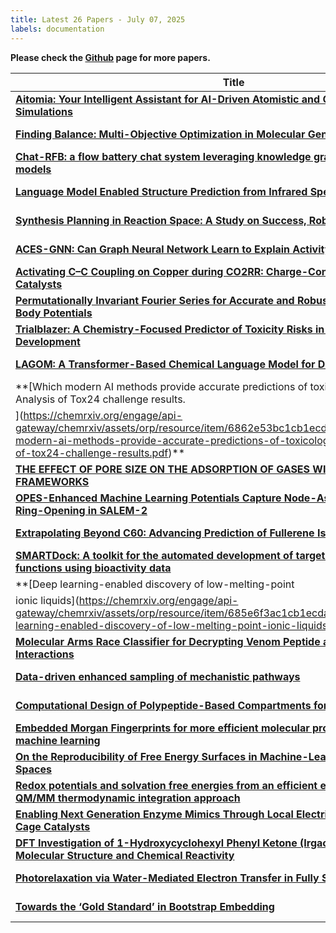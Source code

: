 ```yaml
---
title: Latest 26 Papers - July 07, 2025
labels: documentation
---
```

**Please check the [Github](https://github.com/hdj020402/chemrxiv-daily) page for more papers.**

| **Title** | **Date** |
| --- | --- |
| **[Aitomia: Your Intelligent Assistant for AI-Driven Atomistic and Quantum Chemical Simulations](https://chemrxiv.org/engage/api-gateway/chemrxiv/assets/orp/resource/item/6864b08f1a8f9bdab51aa30b/original/aitomia-your-intelligent-assistant-for-ai-driven-atomistic-and-quantum-chemical-simulations.pdf)** | 2025-07-04 |
| **[Finding Balance: Multi-Objective Optimization in Molecular Generative Modeling ](https://chemrxiv.org/engage/api-gateway/chemrxiv/assets/orp/resource/item/6863e52ac1cb1ecda08070ae/original/finding-balance-multi-objective-optimization-in-molecular-generative-modeling.pdf)** | 2025-07-03 |
| **[Chat-RFB: a flow battery chat system leveraging knowledge graphs and large language models](https://chemrxiv.org/engage/api-gateway/chemrxiv/assets/orp/resource/item/68629a471a8f9bdab5cd13fa/original/chat-rfb-a-flow-battery-chat-system-leveraging-knowledge-graphs-and-large-language-models.pdf)** | 2025-07-03 |
| **[Language Model Enabled Structure Prediction from Infrared Spectra of Mixtures](https://chemrxiv.org/engage/api-gateway/chemrxiv/assets/orp/resource/item/686249a91a8f9bdab5bfefee/original/language-model-enabled-structure-prediction-from-infrared-spectra-of-mixtures.pdf)** | 2025-07-02 |
| **[Synthesis Planning in Reaction Space: A Study on Success, Robustness and Diversity](https://chemrxiv.org/engage/api-gateway/chemrxiv/assets/orp/resource/item/685d2f1a1a8f9bdab5e51a59/original/synthesis-planning-in-reaction-space-a-study-on-success-robustness-and-diversity.pdf)** | 2025-06-30 |
| **[ACES-GNN: Can Graph Neural Network Learn to Explain Activity Cliffs?](https://chemrxiv.org/engage/api-gateway/chemrxiv/assets/orp/resource/item/685c8388c1cb1ecda022dc1c/original/aces-gnn-can-graph-neural-network-learn-to-explain-activity-cliffs.pdf)** | 2025-06-30 |
| **[Activating C–C Coupling on Copper during CO2RR: Charge-Controlled Design of Alloy Catalysts](https://chemrxiv.org/engage/api-gateway/chemrxiv/assets/orp/resource/item/686504af3ba0887c332ee839/original/activating-c-c-coupling-on-copper-during-co2rr-charge-controlled-design-of-alloy-catalysts.pdf)** | 2025-07-04 |
| **[Permutationally Invariant Fourier Series for Accurate and Robust Data-Driven Many-Body Potentials](https://chemrxiv.org/engage/api-gateway/chemrxiv/assets/orp/resource/item/686576683ba0887c333d0276/original/permutationally-invariant-fourier-series-for-accurate-and-robust-data-driven-many-body-potentials.pdf)** | 2025-07-03 |
| **[Trialblazer: A Chemistry-Focused Predictor of Toxicity Risks in Late-Stage Drug Development](https://chemrxiv.org/engage/api-gateway/chemrxiv/assets/orp/resource/item/6863dd95c1cb1ecda07f85f9/original/trialblazer-a-chemistry-focused-predictor-of-toxicity-risks-in-late-stage-drug-development.pdf)** | 2025-07-03 |
| **[LAGOM: A Transformer-Based Chemical Language Model for Drug Metabolite Prediction](https://chemrxiv.org/engage/api-gateway/chemrxiv/assets/orp/resource/item/68637ae6c1cb1ecda07111d3/original/lagom-a-transformer-based-chemical-language-model-for-drug-metabolite-prediction.pdf)** | 2025-07-03 |
| **[Which modern AI methods provide accurate predictions of toxicological endpoints? Analysis of Tox24 challenge results.
](https://chemrxiv.org/engage/api-gateway/chemrxiv/assets/orp/resource/item/6862e53bc1cb1ecda05649f7/original/which-modern-ai-methods-provide-accurate-predictions-of-toxicological-endpoints-analysis-of-tox24-challenge-results.pdf)** | 2025-07-02 |
| **[THE EFFECT OF PORE SIZE ON THE ADSORPTION OF GASES WITHIN METAL ORGANIC FRAMEWORKS](https://chemrxiv.org/engage/api-gateway/chemrxiv/assets/orp/resource/item/68600eb71a8f9bdab5716306/original/the-effect-of-pore-size-on-the-adsorption-of-gases-within-metal-organic-frameworks.pdf)** | 2025-07-02 |
| **[OPES-Enhanced Machine Learning Potentials Capture Node-Assisted Diffusion and Ring-Opening in SALEM-2](https://chemrxiv.org/engage/api-gateway/chemrxiv/assets/orp/resource/item/68621fd43ba0887c33bdf474/original/opes-enhanced-machine-learning-potentials-capture-node-assisted-diffusion-and-ring-opening-in-salem-2.pdf)** | 2025-07-02 |
| **[Extrapolating Beyond C60: Advancing Prediction of Fullerene Isomers with FullereneNet](https://chemrxiv.org/engage/api-gateway/chemrxiv/assets/orp/resource/item/68614e6ec1cb1ecda01b3421/original/extrapolating-beyond-c60-advancing-prediction-of-fullerene-isomers-with-fullerene-net.pdf)** | 2025-07-02 |
| **[SMARTDock: A toolkit for the automated development of target-specific scoring functions using bioactivity data](https://chemrxiv.org/engage/api-gateway/chemrxiv/assets/orp/resource/item/685ef8431a8f9bdab5487833/original/smart-dock-a-toolkit-for-the-automated-development-of-target-specific-scoring-functions-using-bioactivity-data.pdf)** | 2025-07-01 |
| **[Deep learning-enabled discovery of low-melting-point
ionic liquids](https://chemrxiv.org/engage/api-gateway/chemrxiv/assets/orp/resource/item/685e6f3ac1cb1ecda0b25e09/original/deep-learning-enabled-discovery-of-low-melting-point-ionic-liquids.pdf)** | 2025-07-01 |
| **[Molecular Arms Race Classifier for Decrypting Venom Peptide and Ion Channel Interactions](https://chemrxiv.org/engage/api-gateway/chemrxiv/assets/orp/resource/item/685c9ae4c1cb1ecda0273517/original/molecular-arms-race-classifier-for-decrypting-venom-peptide-and-ion-channel-interactions.pdf)** | 2025-06-30 |
| **[Data-driven enhanced sampling of mechanistic pathways](https://chemrxiv.org/engage/api-gateway/chemrxiv/assets/orp/resource/item/685e0a5e1a8f9bdab5201860/original/data-driven-enhanced-sampling-of-mechanistic-pathways.pdf)** | 2025-06-30 |
| **[Computational Design of Polypeptide-Based Compartments for Synthetic Cells](https://chemrxiv.org/engage/api-gateway/chemrxiv/assets/orp/resource/item/685d74b1c1cb1ecda08610fe/original/computational-design-of-polypeptide-based-compartments-for-synthetic-cells.pdf)** | 2025-06-30 |
| **[Embedded Morgan Fingerprints for more efficient molecular property predictions with machine learning](https://chemrxiv.org/engage/api-gateway/chemrxiv/assets/orp/resource/item/685d5791c1cb1ecda07e0680/original/embedded-morgan-fingerprints-for-more-efficient-molecular-property-predictions-with-machine-learning.pdf)** | 2025-06-30 |
| **[On the Reproducibility of Free Energy Surfaces in Machine-Learned Collective Variable Spaces](https://chemrxiv.org/engage/api-gateway/chemrxiv/assets/orp/resource/item/685ebd62c1cb1ecda0be84e3/original/on-the-reproducibility-of-free-energy-surfaces-in-machine-learned-collective-variable-spaces.pdf)** | 2025-06-30 |
| **[Redox potentials and solvation free energies from an efficient electrostatic embedding QM/MM thermodynamic integration approach](https://chemrxiv.org/engage/api-gateway/chemrxiv/assets/orp/resource/item/686166c01a8f9bdab59e83b6/original/redox-potentials-and-solvation-free-energies-from-an-efficient-electrostatic-embedding-qm-mm-thermodynamic-integration-approach.pdf)** | 2025-07-02 |
| **[Enabling Next Generation Enzyme Mimics Through Local Electric Field Control in Organic Cage Catalysts](https://chemrxiv.org/engage/api-gateway/chemrxiv/assets/orp/resource/item/68650f8c1a8f9bdab52c19c7/original/enabling-next-generation-enzyme-mimics-through-local-electric-field-control-in-organic-cage-catalysts.pdf)** | 2025-07-04 |
| **[DFT Investigation of 1-Hydroxycyclohexyl Phenyl Ketone (Irgacure 184): Unraveling Molecular Structure and Chemical Reactivity](https://chemrxiv.org/engage/api-gateway/chemrxiv/assets/orp/resource/item/68618d9a1a8f9bdab5a2b790/original/dft-investigation-of-1-hydroxycyclohexyl-phenyl-ketone-irgacure-184-unraveling-molecular-structure-and-chemical-reactivity.pdf)** | 2025-07-02 |
| **[Photorelaxation via Water-Mediated Electron Transfer in Fully Solvated Heptazine](https://chemrxiv.org/engage/api-gateway/chemrxiv/assets/orp/resource/item/685ea415c1cb1ecda0bb9727/original/photorelaxation-via-water-mediated-electron-transfer-in-fully-solvated-heptazine.pdf)** | 2025-07-01 |
| **[Towards the ‘Gold Standard’ in Bootstrap Embedding](https://chemrxiv.org/engage/api-gateway/chemrxiv/assets/orp/resource/item/685e4418c1cb1ecda0a9cab8/original/towards-the-gold-standard-in-bootstrap-embedding.pdf)** | 2025-07-01 |

